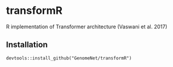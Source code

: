 # transformR
R implementation of Transformer architecture (Vaswani et al. 2017)

## Installation

`devtools::install_github("GenomeNet/transformR")`
